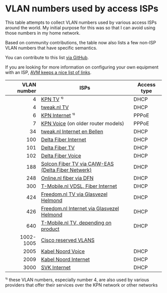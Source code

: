 # VLAN numbers used by access ISPs

This table attempts to collect VLAN numbers used by various access ISPs around the world.
My initial purpose for this was so that I can avoid using those numbers in my home network.

Based on community contributions, the table now also lists a few non-ISP VLAN numbers that have specific semantics.

You can contribute to this list [via GitHub](https://github.com/Habbie/isp-vlans).

If you are looking for more information on configuring your own equipment with an ISP, [AVM keeps a nice list of links](https://nl.avm.de/service/vrije-modemkeuze/).

| VLAN number | ISPs                                                                                                                                                                  | Access type |
|------------:|-----------------------------------------------------------------------------------------------------------------------------------------------------------------------|-------------|
|           4 | [KPN TV](https://www.kpn.com/service/eigen-apparatuur.htm) ¹⁾                                                                                                         | DHCP        |
|           4 | [tweak.nl TV](https://www.tweak.nl/support/apparatuur-configureren.html)                                                                                              | DHCP        |
|           6 | [KPN Internet](https://www.kpn.com/service/eigen-apparatuur.htm) ¹⁾                                                                                                   | PPPoE       |
|           7 | [KPN Voice](https://www.kpn.com/service/eigen-apparatuur.htm) (on older router models)                                                                                | PPPoE       |
|          34 | [tweak.nl Internet en Bellen](https://www.tweak.nl/support/apparatuur-configureren.html)                                                                              | DHCP        |
|         100 | [Delta Fiber Internet](https://www.delta.nl/klantenservice/vrije-modemkeuze/)                                                                                         | DHCP        |
|         101 | [Delta Fiber TV](https://www.delta.nl/klantenservice/vrije-modemkeuze/)                                                                                               | DHCP        |
|         102 | [Delta Fiber Voice](https://www.delta.nl/klantenservice/vrije-modemkeuze/)                                                                                            | DHCP        |
|         188 | [Solcon Fiber TV via CAIW-EAS (Delta Fiber Netwerk)](https://www.solcon.nl/particulier/internet/eigen-modem-instellen-en-gebruiken/netwerk-specificatie-caiw-eas/)    | DHCP        |
|         248 | [Online.nl fiber via DFN](https://www.online.nl/klantenservice/internet-en-wifi/eigen-apparatuur/)                                                                    | DHCP        |
|         300 | [T-Mobile.nl VDSL, Fiber Internet](https://www.t-mobile.nl/klantenservice/thuis/internet-wifi/installeren/eigen-modem)                                                | DHCP        |
|         424 | [Freedom.nl TV via Glasvezel Helmond](https://helpdesk.freedom.nl/category-detail/algemene-instellingen-eigen-modem#instellingen-voor-de-glasvezelverbindingen)       | DHCP        |
|         426 | [Freedom.nl Internet via Glasvezel Helmond](https://helpdesk.freedom.nl/category-detail/algemene-instellingen-eigen-modem#instellingen-voor-de-glasvezelverbindingen) | DHCP        |
|         640 | [T-Mobile.nl TV, depending on product](https://www.t-mobile.nl/klantenservice/thuis/internet-wifi/installeren/eigen-modem)                                            | DHCP        |
|   1002-1005 | [Cisco reserved VLANS](https://showipprotocols.blogspot.com/2014/04/default-reserved-vlan-cisco-ios-nx-os.html)                                                       |             |
|        2005 | [Kabel Noord Voice](https://www.kabelnoord.nl/service-en-contact/veelgestelde-vragen/internet/welke-gegevens-heb-ik-nodig-als-ik-mijn-eigen-modem-wil-gebruiken)      | DHCP        |
|        2009 | [Kabel Noord Internet](https://www.kabelnoord.nl/service-en-contact/veelgestelde-vragen/internet/welke-gegevens-heb-ik-nodig-als-ik-mijn-eigen-modem-wil-gebruiken)   | DHCP        |
|        3000 | [SVK Internet](https://www.skv.nl/vrije-modem-keuze/)                                                                                                                 | DHCP        |

¹⁾ these VLAN numbers, especially number 4, are also used by various providers that offer their services over the KPN network or other networks
